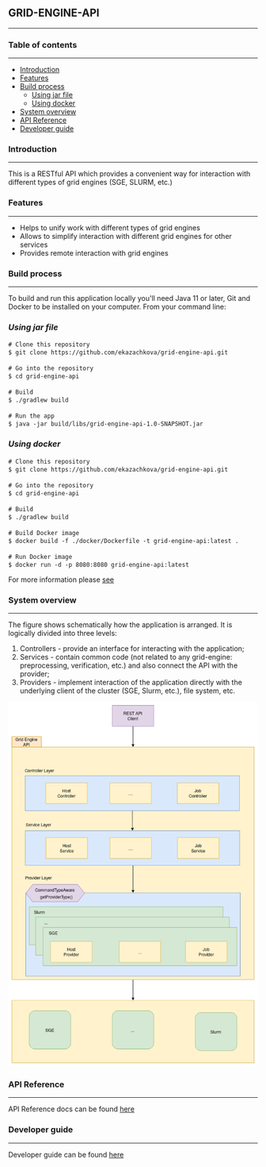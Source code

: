 ## GRID-ENGINE-API
____
### Table of contents
_____
* [Introduction](#introduction)
* [Features](#features)
* [Build process](#build-process)
  * [Using jar file](#using-jar-file)
  * [Using docker](#using-docker)
* [System overview](#system-overview)
* [API Reference](#api-reference)
* [Developer guide](#developer-guide)

### Introduction
______
This is a RESTful API which provides a convenient way for interaction with different types of grid engines (SGE, SLURM, etc.)

### Features
____
- Helps to unify work with different types of grid engines
- Allows to simplify interaction with different grid engines for other services
- Provides remote interaction with grid engines

### Build process
________
To build and run this application locally you'll need Java 11 or later, Git and Docker to be installed on your computer.
From your command line:
### *Using jar file*

````
# Clone this repository
$ git clone https://github.com/ekazachkova/grid-engine-api.git

# Go into the repository
$ cd grid-engine-api

# Build
$ ./gradlew build

# Run the app
$ java -jar build/libs/grid-engine-api-1.0-SNAPSHOT.jar
````
### *Using docker*
```
# Clone this repository
$ git clone https://github.com/ekazachkova/grid-engine-api.git

# Go into the repository
$ cd grid-engine-api

# Build
$ ./gradlew build

# Build Docker image
$ docker build -f ./docker/Dockerfile -t grid-engine-api:latest .

# Run Docker image
$ docker run -d -p 8080:8080 grid-engine-api:latest 
```

For more information please [see](docker/sge/README.md)

### System overview
____
The figure shows schematically how the application is arranged. It is logically divided into three levels:
1. Controllers - provide an interface for interacting with the application;
2. Services - contain common code (not related to any grid-engine: preprocessing, verification, etc.) and also connect the API with the provider;
3. Providers - implement interaction of the application directly with the underlying client of the cluster (SGE, Slurm, etc.), file system, etc.


![grid-engine-api-diag](docs/attachments/images/grid-engine-api-diagram.png)

### API Reference
_____
API Reference docs can be found [here](docs/api) 

### Developer guide
_____
Developer guide can be found [here](docs/developer_guide/developer_guide.md)
